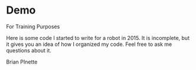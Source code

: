 # Demo
For Training Purposes

Here is some code I started to write for a robot in 2015.  It is incomplete, but it gives you an idea of how I organized my  code.  Feel free to ask me questions about it.

Brian PInette

